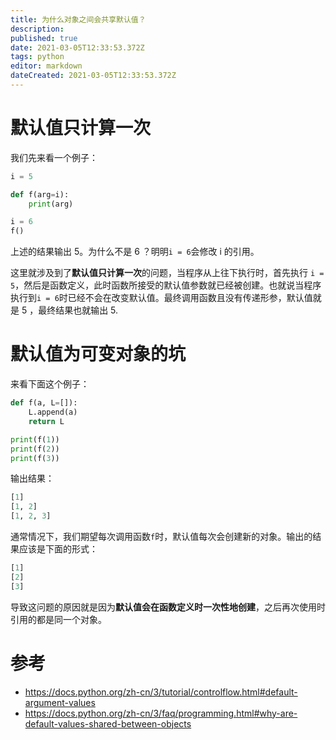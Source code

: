 ```yaml
---
title: 为什么对象之间会共享默认值？
description: 
published: true
date: 2021-03-05T12:33:53.372Z
tags: python
editor: markdown
dateCreated: 2021-03-05T12:33:53.372Z
---
```


# 默认值只计算一次

我们先来看一个例子：

```python
i = 5

def f(arg=i):
    print(arg)

i = 6
f()
```

上述的结果输出 5。为什么不是 6 ？明明`i = 6`会修改 i 的引用。

这里就涉及到了**默认值只计算一次**的问题，当程序从上往下执行时，首先执行 `i = 5`，然后是函数定义，此时函数所接受的默认值参数就已经被创建。也就说当程序执行到`i = 6`时已经不会在改变默认值。最终调用函数且没有传递形参，默认值就是 5 ，最终结果也就输出 5.

# 默认值为可变对象的坑

来看下面这个例子：

```python
def f(a, L=[]):
    L.append(a)
    return L

print(f(1))
print(f(2))
print(f(3))
```

输出结果：

```python
[1]
[1, 2]
[1, 2, 3]
```

通常情况下，我们期望每次调用函数`f`时，默认值每次会创建新的对象。输出的结果应该是下面的形式：

```python
[1]
[2]
[3]
```

导致这问题的原因就是因为**默认值会在函数定义时一次性地创建**，之后再次使用时引用的都是同一个对象。

# 参考

- https://docs.python.org/zh-cn/3/tutorial/controlflow.html#default-argument-values
- https://docs.python.org/zh-cn/3/faq/programming.html#why-are-default-values-shared-between-objects